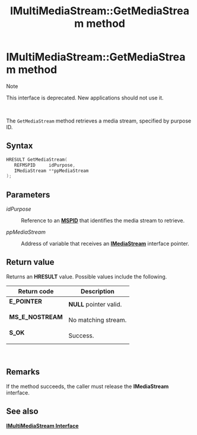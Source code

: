 ﻿---
Description: 'Note  This interface is deprecated. New applications should not use it. The GetMediaStream method retrieves a media stream, specified by purpose ID.'
ms.assetid: 'd85cde4f-99f4-4641-b75f-13ca6dc7f21e'
title: 'IMultiMediaStream::GetMediaStream method'
---

# IMultiMediaStream::GetMediaStream method

> [!Note]  
> This interface is deprecated. New applications should not use it.

 

The `GetMediaStream` method retrieves a media stream, specified by purpose ID.

## Syntax


```C++
HRESULT GetMediaStream(
   REFMSPID     idPurpose,
   IMediaStream **ppMediaStream
);
```



## Parameters

<dl> <dt>

*idPurpose* 
</dt> <dd>

Reference to an [**MSPID**](mspid.md) that identifies the media stream to retrieve.

</dd> <dt>

*ppMediaStream* 
</dt> <dd>

Address of variable that receives an [**IMediaStream**](imediastream.md) interface pointer.

</dd> </dl>

## Return value

Returns an **HRESULT** value. Possible values include the following.



| Return code                                                                                    | Description                        |
|------------------------------------------------------------------------------------------------|------------------------------------|
| <dl> <dt>**E\_POINTER**</dt> </dl>      | **NULL** pointer valid.<br/> |
| <dl> <dt>**MS\_E\_NOSTREAM**</dt> </dl> | No matching stream.<br/>     |
| <dl> <dt>**S\_OK**</dt> </dl>           | Success.<br/>                |



 

## Remarks

If the method succeeds, the caller must release the **IMediaStream** interface.

## See also

<dl> <dt>

[**IMultiMediaStream Interface**](imultimediastream.md)
</dt> </dl>

 

 




